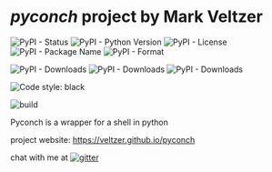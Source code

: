 
# *pyconch* project by Mark Veltzer

![PyPI - Status](https://img.shields.io/pypi/status/pyconch)
![PyPI - Python Version](https://img.shields.io/pypi/pyversions/pyconch)
![PyPI - License](https://img.shields.io/pypi/l/pyconch)
![PyPI - Package Name](https://img.shields.io/pypi/v/pyconch)
![PyPI - Format](https://img.shields.io/pypi/format/pyconch)

![PyPI - Downloads](https://img.shields.io/pypi/dd/pyconch)
![PyPI - Downloads](https://img.shields.io/pypi/dw/pyconch)
![PyPI - Downloads](https://img.shields.io/pypi/dm/pyconch)

![Code style: black](https://img.shields.io/badge/code%20style-black-000000.svg)

![build](https://github.com/veltzer/pyconch/workflows/build/badge.svg)

Pyconch is a wrapper for a shell in python

project website: https://veltzer.github.io/pyconch

chat with me at [![gitter](https://badges.gitter.im/Join%20Chat.svg)](https://gitter.im/veltzer/mark.veltzer)


